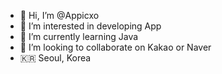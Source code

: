 - 👋 Hi, I’m @Appicxo
- 👀 I’m interested in developing App
- 🌱 I’m currently learning Java
- 💞️ I’m looking to collaborate on Kakao or Naver
- 🇰🇷 Seoul, Korea 

<!---
Appicxo/Appicxo is a ✨ special ✨ repository because its `README.md` (this file) appears on your GitHub profile.
You can click the Preview link to take a look at your changes.
--->
